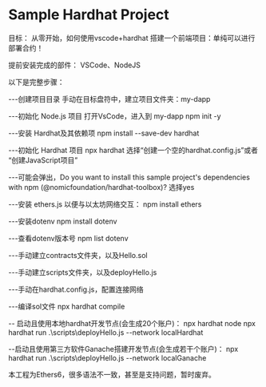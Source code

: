 # Sample Hardhat Project


目标：
从零开始，如何使用vscode+hardhat 搭建一个前端项目：单纯可以进行部署合约！

提前安装完成的部件：
VSCode、NodeJS

以下是完整步骤：

---创建项目目录
手动在目标盘符中，建立项目文件夹：my-dapp

---初始化 Node.js 项目
打开VsCode，进入到 my-dapp
npm init -y

---安装 Hardhat及其依赖项
npm install --save-dev hardhat

---初始化 Hardhat 项目
npx hardhat
选择“创建一个空的hardhat.config.js”或者 “创建JavaScript项目”

---可能会弹出，Do you want to install this sample project's dependencies with npm (@nomicfoundation/hardhat-toolbox)?
选择yes

---安装 ethers.js 以便与以太坊网络交互：
npm install ethers

---安装dotenv
npm install dotenv

---查看dotenv版本号
npm list dotenv

---手动建立contracts文件夹，以及Hello.sol

---手动建立scripts文件夹，以及deployHello.js

---手动在hardhat.config.js，配置连接网络

---编译sol文件
npx hardhat compile

-- 启动且使用本地hardhat开发节点(会生成20个账户)：
npx hardhat node
npx hardhat run .\scripts\deployHello.js --network localHardhat

--启动且使用第三方软件Ganache搭建开发节点(会生成若干个账户)：
npx hardhat run .\scripts\deployHello.js --network localGanache




本工程为Ethers6，很多语法不一致，甚至是支持问题，暂时废弃。
